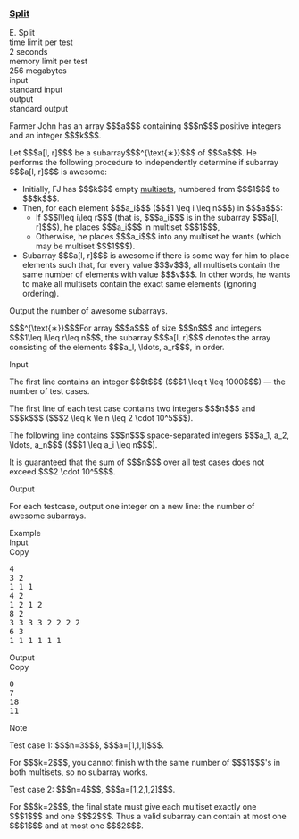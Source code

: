 <h3><a href="https://codeforces.com/contest/2148/problem/E" target="_blank" rel="noopener noreferrer">Split</a></h3>

<div class="header"><div class="title">E. Split</div><div class="time-limit"><div class="property-title">time limit per test</div>2 seconds</div><div class="memory-limit"><div class="property-title">memory limit per test</div>256 megabytes</div><div class="input-file input-standard"><div class="property-title">input</div>standard input</div><div class="output-file output-standard"><div class="property-title">output</div>standard output</div></div><div><p>Farmer John has an array $$$a$$$ containing $$$n$$$ positive integers and an integer $$$k$$$. </p><p>Let $$$a[l, r]$$$ be a subarray$$$^{\text{∗}}$$$ of $$$a$$$. He performs the following procedure to independently determine if subarray $$$a[l, r]$$$ is awesome: </p><ul> <li> Initially, FJ has $$$k$$$ empty <a href="https://en.wikipedia.org/wiki/Multiset">multisets</a>, numbered from $$$1$$$ to $$$k$$$. </li><li> Then, for each element $$$a_i$$$ ($$$1 \leq i \leq n$$$) in $$$a$$$: <ul> <li> If $$$l\leq i\leq r$$$ (that is, $$$a_i$$$ is in the subarray $$$a[l, r]$$$), he places $$$a_i$$$ in multiset $$$1$$$, </li><li> Otherwise, he places $$$a_i$$$ into any multiset he wants <span class="tex-font-style-bf">(which may be multiset $$$1$$$)</span>. </li></ul> </li><li> Subarray $$$a[l, r]$$$ is awesome if there is some way for him to place elements such that, for every value $$$v$$$, all multisets contain the same number of elements with value $$$v$$$. In other words, he wants to make all multisets contain the exact same elements (ignoring ordering). </li></ul><p>Output the number of awesome subarrays. </p><div class="statement-footnote"><p>$$$^{\text{∗}}$$$For array $$$a$$$ of size $$$n$$$ and integers $$$1\leq l\leq r\leq n$$$, the subarray $$$a[l, r]$$$ denotes the array consisting of the elements $$$a_l, \ldots, a_r$$$, in order.</p></div></div><div class="input-specification"><div class="section-title">Input</div><p>The first line contains an integer $$$t$$$ ($$$1 \leq t \leq 1000$$$) — the number of test cases.</p><p>The first line of each test case contains two integers $$$n$$$ and $$$k$$$ ($$$2 \leq k \le n \leq 2 \cdot 10^5$$$).</p><p>The following line contains $$$n$$$ space-separated integers $$$a_1, a_2, \ldots, a_n$$$ ($$$1 \leq a_i \leq n$$$).</p><p>It is guaranteed that the sum of $$$n$$$ over all test cases does not exceed $$$2 \cdot 10^5$$$.</p></div><div class="output-specification"><div class="section-title">Output</div><p>For each testcase, output one integer on a new line: the number of awesome subarrays.</p></div><div class="sample-tests"><div class="section-title">Example</div><div class="sample-test"><div class="input"><div class="title">Input<div title="Copy" data-clipboard-target="#id006503722779001303" id="id009860513989980243" class="input-output-copier">Copy</div></div><pre id="id006503722779001303"><div class="test-example-line test-example-line-even test-example-line-0">4</div><div class="test-example-line test-example-line-odd test-example-line-1">3 2</div><div class="test-example-line test-example-line-odd test-example-line-1">1 1 1</div><div class="test-example-line test-example-line-even test-example-line-2">4 2</div><div class="test-example-line test-example-line-even test-example-line-2">1 2 1 2</div><div class="test-example-line test-example-line-odd test-example-line-3">8 2</div><div class="test-example-line test-example-line-odd test-example-line-3">3 3 3 3 2 2 2 2</div><div class="test-example-line test-example-line-even test-example-line-4">6 3</div><div class="test-example-line test-example-line-even test-example-line-4">1 1 1 1 1 1</div></pre></div><div class="output"><div class="title">Output<div title="Copy" data-clipboard-target="#id0013315111027086346" id="id0012370523894906449" class="input-output-copier">Copy</div></div><pre id="id0013315111027086346">0
7
18
11
</pre></div></div></div><div class="note"><div class="section-title">Note</div><p><span class="tex-font-style-bf">Test case 1:</span> $$$n=3$$$, $$$a=[1,1,1]$$$.</p><p>For $$$k=2$$$, you cannot finish with the same number of $$$1$$$'s in both multisets, so no subarray works. </p><p> <span class="tex-font-style-bf">Test case 2:</span> $$$n=4$$$, $$$a=[1,2,1,2]$$$.</p><p> For $$$k=2$$$, the final state must give each multiset exactly one $$$1$$$ and one $$$2$$$. Thus a valid subarray can contain <span class="tex-font-style-underline">at most one</span> $$$1$$$ and <span class="tex-font-style-underline">at most one</span> $$$2$$$. </p></div>